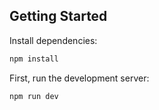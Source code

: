 ## Getting Started

Install dependencies:

```bash
npm install
```

First, run the development server:

```bash
npm run dev
```
